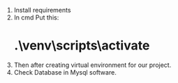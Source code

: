 1) Install requirements
2)  In cmd Put this:
      # .\venv\scripts\activate
3) Then after creating virtual environment for our project.
4) Check Database in Mysql software.

